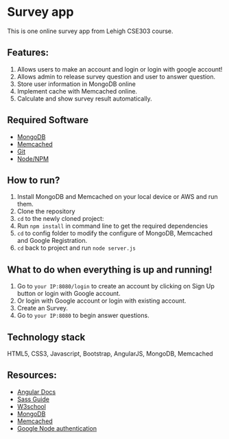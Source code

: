 # Survey app
This is one online survey app from Lehigh CSE303 course.

## Features:
1. Allows users to make an account and login or login with google account!
2. Allows admin to release survey question and user to answer question.
3. Store user information in MongoDB online
4. Implement cache with Memcached online.
4. Calculate and show survey result automatically.

## Required Software
* [MongoDB](https://www.mongodb.com/)
* [Memcached](https://memcached.org/)
* [Git](https://git-scm.com/)
* [Node/NPM](https://nodejs.org/en/)

## How to run?
1. Install MongoDB and Memcached on your local device or AWS and run them.
1. Clone the repository
2. `cd` to the newly cloned project:
3. Run `npm install` in command line to get the required dependencies
4. `cd` to config folder to modify the configure of MongoDB, Memcached and Google Registration.
5. `cd` back to project and run `node server.js`

## What to do when everything is up and running!
1. Go to `your IP:8080/login` to create an account by clicking on Sign Up button or login with Google account.
2. Or login with Google account or login with existing account. 
3. Create an Survey.
4. Go to `your IP:8080` to begin answer questions.

## Technology stack
HTML5, CSS3, Javascript, Bootstrap, AngularJS, MongoDB, Memcached

## Resources:
- [Angular Docs](https://docs.angularjs.org/guide)
- [Sass Guide](https://responsivedesign.is/develop/getting-started-with-sass)
- [W3school](http://www.w3schools.com/)
- [MongoDB](https://www.mongodb.com/)
- [Memcached](https://memcached.org/)
- [Google Node authentication](https://scotch.io/tutorials/easy-node-authentication-google)